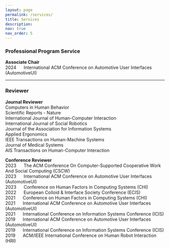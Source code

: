 ```yaml
---
layout: page
permalink: /services/
title: Services
description:
nav: true
nav_order: 5
---
```


### Professional Program Service
**Associate Chair**<br />
2024 &nbsp;&nbsp;&nbsp;&nbsp; International ACM Conference on Automotive User Interfaces (AutomotiveUI)

***
### Reviewer
**Journal Reviewer**<br />
Computers in Human Behavior
<br />
Scientific Reports - Nature
<br />
International Journal of Human-Computer Interaction
<br />
International Journal of Social Robotics
<br />
Journal of the Association for Information Systems
<br />
Applied Ergonomics
<br />
IEEE Transactions on Human-Machine Systems
<br />
Journal of Medical Systems
<br />
AIS Transactions on Human-Computer Interaction
<br />

**Conference Reviewer**<br />
2023 &nbsp;&nbsp;&nbsp;&nbsp; The ACM Conference On Computer-Supported Cooperative Work And Social Computing
(CSCW)
<br />
2023 &nbsp;&nbsp;&nbsp;&nbsp; International ACM Conference on Automotive User Interfaces (AutomotiveUI)
<br />
2023 &nbsp;&nbsp;&nbsp;&nbsp; Conference on Human Factors in Computing Systems (CHI)
<br />
2022 &nbsp;&nbsp;&nbsp;&nbsp; European Colloid & Interface Society Conference (ECIS)
<br />
2021 &nbsp;&nbsp;&nbsp;&nbsp; Conference on Human Factors in Computing Systems (CHI)
<br />
2021 &nbsp;&nbsp;&nbsp;&nbsp; International ACM Conference on Automotive User Interfaces (AutomotiveUI)
<br />
2021 &nbsp;&nbsp;&nbsp;&nbsp; International Conference on Information Systems Conference (ICIS)
<br />
2019 &nbsp;&nbsp;&nbsp;&nbsp; International ACM Conference on Automotive User Interfaces (AutomotiveUI)
<br />
2019 &nbsp;&nbsp;&nbsp;&nbsp; International Conference on Information Systems Conference (ICIS)
<br />
2019 &nbsp;&nbsp;&nbsp;&nbsp; ACM/IEEE International Conference on Human Robot Interaction (HRI)
<br />
